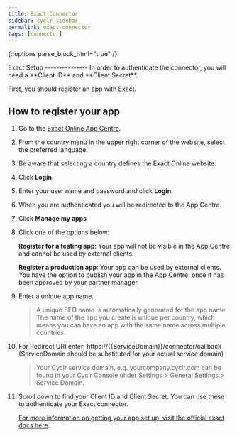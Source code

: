 ```yaml
---
title: Exact Connector
sidebar: cyclr_sidebar
permalink: exact-connector
tags: [connector]
---
```

{::options parse_block_html="true" /}
<section class="card">
Exact Setup
---------------
In order to authenticate the connector, you will need a **Client ID** and **Client Secret**.

First, you should register an app with Exact.

How to register your app
---------------

1. Go to the [Exact Online App Centre](https://apps.exactonline.com/gb/en-gb/V2).
2. From the country menu in the upper right corner of the website, select the preferred language.
3. Be aware that selecting a country defines the Exact Online website.
4. Click **Login**.
5. Enter your user name and password and click **Login**.
6. When you are authenticated you will be redirected to the App Centre.
7. Click **Manage my apps**
8. Click one of the options below:

    **Register for a testing app**: Your app will not be visible in the App Centre and cannot be used by external clients.
  
    **Register a production app**: Your app can be used by external clients. You have the option to publish your app in the App Centre, once it has been approved by your partner manager.

9. Enter a unique app name.  

   >A unique SEO name is automatically generated for the app name. The name of the app you create is unique per country, which means you can have an app with the same name across multiple countries.
  
10. For Redirect URI enter: <span>ht</span>tps://{{ServiceDomain}}/connector/callback (ServiceDomain should be substituted for your actual service domain)
    
    >Your Cyclr service domain, e.g. yourcompany.cyclr.com can be found in your Cyclr Console under Settings > General Settings > Service Domain.

11. Scroll down to find your Client ID and Client Secret. You can use these to authenticate your Exact connector.

  

    [For more information on getting your app set up, visit the official exact docs here](https://support.exactonline.com/community/s/knowledge-base#All-All-DNO-Content-oauth-eol-oauth-devstep1).


</section>
